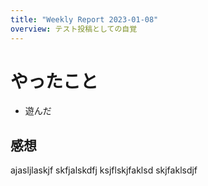 ```yaml
---
title: "Weekly Report 2023-01-08"
overview: テスト投稿としての自覚
---
```


# やったこと

- 遊んだ

## 感想

ajasljlaskjf skfjalskdfj ksjflskjfaklsd skjfaklsdjf
